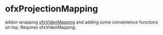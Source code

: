ofxProjectionMapping
====================

addon wrapping [ofxVideoMapping](https://github.com/camilosw/ofxVideoMapping) and adding some convenience functions on top. Requires ofxVideoMapping.

